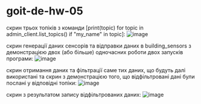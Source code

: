 # goit-de-hw-05
скрин трьох топіків з команди [print(topic) for topic in admin_client.list_topics() if "my_name" in topic]:
![image](https://github.com/user-attachments/assets/361dc4d8-e05c-4c05-98a0-4a4363c55c70)

скрин генерації даних сенсорів та відправки даних в building_sensors з демонстрацією двох (або більше) одночасних роботи двох запусків програми:
![image](https://github.com/user-attachments/assets/482bacd3-fbe4-426c-8b7b-12ce902af8ce)

скрин отримання даних та фільтрації саме тих даних, що будуть далі використані та
скрин з демонстрацією того, що відфільтровані дані були послані у відповідні топіки:
![image](https://github.com/user-attachments/assets/50e15f27-71c8-47d8-813e-9538c62820de)

скрин з результатом запису відфільтрованих даних:
![image](https://github.com/user-attachments/assets/52b8c856-eadb-4ad6-8e93-48b0a89761d8)




